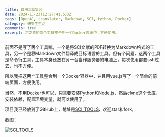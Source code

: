 ```yaml
---
title: 自用工具集合
date: 2024-11-23T12:27:41.533Z
tags: [OpenAI, translater, Markdown, SCI, Python, Docker]
category: 研究生生活
comments: true
excerpt: 将之前的两个工具整合到一个Docker容器中，方便使用。
---
```


前面不是写了两个工具嘛，一个是将SCI文献的PDF转换为Markdown格式的工具，另一个是将Markdown文件翻译成目标语言的工具。但有个问题，这两个工具是命令行工具，工具本身还放在另一台当作服务器的电脑上，每次使用都要ssh过去，也不方便。

所以我把这两个工具整合到一个Docker容器中，并且用vue.js写了一个简单的前端页面，方便使用。

当然，不用Docker也可以，只需要安装Python和Node.js，然后clone这个仓库，安装依赖，配置环境变量，就可以使用了。

项目我已经放到了GitHub上，地址是[SCI_TOOLS](https://github.com/Riceneeder/sci_tools)，欢迎star和fork。

截图：

![SCI_TOOLS](/images/image.png)
